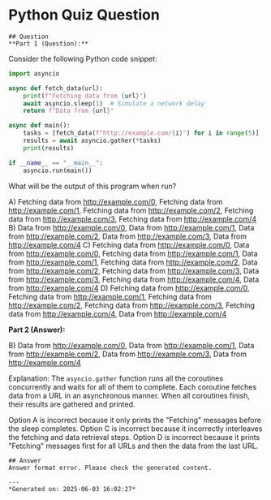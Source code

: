 # Python Quiz Question
    
    ## Question
    **Part 1 (Question):**

Consider the following Python code snippet:

```python
import asyncio

async def fetch_data(url):
    print(f"Fetching data from {url}")
    await asyncio.sleep(1)  # Simulate a network delay
    return f"Data from {url}"

async def main():
    tasks = [fetch_data(f"http://example.com/{i}") for i in range(5)]
    results = await asyncio.gather(*tasks)
    print(results)

if __name__ == "__main__":
    asyncio.run(main())
```

What will be the output of this program when run?

A) Fetching data from http://example.com/0, Fetching data from http://example.com/1, Fetching data from http://example.com/2, Fetching data from http://example.com/3, Fetching data from http://example.com/4
B) Data from http://example.com/0, Data from http://example.com/1, Data from http://example.com/2, Data from http://example.com/3, Data from http://example.com/4
C) Fetching data from http://example.com/0, Data from http://example.com/0, Fetching data from http://example.com/1, Data from http://example.com/1, Fetching data from http://example.com/2, Data from http://example.com/2, Fetching data from http://example.com/3, Data from http://example.com/3, Fetching data from http://example.com/4, Data from http://example.com/4
D) Fetching data from http://example.com/0, Fetching data from http://example.com/1, Fetching data from http://example.com/2, Fetching data from http://example.com/3, Fetching data from http://example.com/4, Data from http://example.com/4

**Part 2 (Answer):**

B) Data from http://example.com/0, Data from http://example.com/1, Data from http://example.com/2, Data from http://example.com/3, Data from http://example.com/4

Explanation: The `asyncio.gather` function runs all the coroutines concurrently and waits for all of them to complete. Each coroutine fetches data from a URL in an asynchronous manner. When all coroutines finish, their results are gathered and printed.

Option A is incorrect because it only prints the "Fetching" messages before the sleep completes.
Option C is incorrect because it incorrectly interleaves the fetching and data retrieval steps.
Option D is incorrect because it prints "Fetching" messages first for all URLs and then the data from the last URL.
    
    ## Answer
    Answer format error. Please check the generated content.
    
    ---
    *Generated on: 2025-06-03 16:02:27*
    